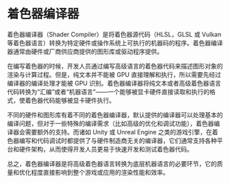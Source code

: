 # 着色器编译器
着色器编译器（Shader Compiler）是将着色器源代码（HLSL，GLSL 或 Vulkan 等着色器语言）转换为特定硬件或操作系统上可执行的机器码的程序。着色器编译器通常由硬件或厂商供应商提供的图形库或驱动程序提供。

在编写着色器的时候，开发人员通过编写高级语言的着色器代码来描述图形对象的渲染与计算过程。但是，纯文本并不能被 GPU 直接理解和执行，所以需要先经过编译器的编译处理才能被 GPU 识别。着色器编译器将纯文本或者高级着色器语言代码转换为“汇编”或者“机器语言”——一个能够被显卡硬件直接读取和执行的格式，使着色器代码能够被显卡硬件执行。

不同的硬件和图形库有着不同的着色器编译器，默认提供的编译器可以处理基本的编译问题，但对于一些特殊的编译需求（比如高级的优化和调试功能），着色器编译器会需要额外的支持。而诸如 Unity 或 Unreal Engine 之类的游戏引擎，在着色器编写和代码调试时都提供了与硬件制造商无关的编译器，它们通常支持各种平台和硬件架构，从而使得开发人员更易于快速开发和测试着色器代码。

总之，着色器编译器是将高级着色器语言转换为底层机器语言的必要环节，它的质量和优化程度直接影响到整个游戏或应用的渲染性能和效率。